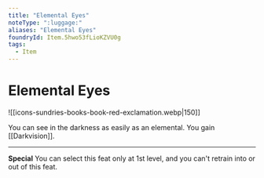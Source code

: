```yaml
---
title: "Elemental Eyes"
noteType: ":luggage:"
aliases: "Elemental Eyes"
foundryId: Item.5hwo53fLioKZVU0g
tags:
  - Item
---
```


# Elemental Eyes
![[icons-sundries-books-book-red-exclamation.webp|150]]

You can see in the darkness as easily as an elemental. You gain [[Darkvision]].

* * *

**Special** You can select this feat only at 1st level, and you can't retrain into or out of this feat.

